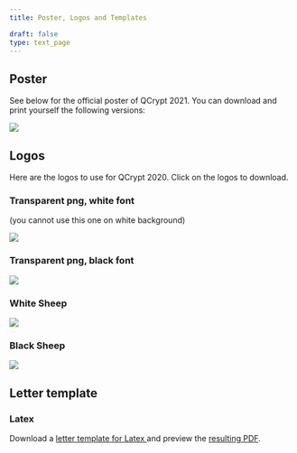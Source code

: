 ```yaml
---
title: Poster, Logos and Templates

draft: false
type: text_page
---
```


## Poster
See below for the official poster of QCrypt 2021. You can download and print yourself the following versions:

<a href="/images/poster/QCryptPoster21b.png" download>
  <img id="dark_bg" src="/images/poster/QCryptPoster21b.png"/>
</a>


## Logos
Here are the logos to use for QCrypt 2020. Click on the logos to download.

### Transparent png, white font
(you cannot use this one on white background)

<a href="/images/logos/QCr_Logo.png" download>
  <img id="dark_bg" src="/images/logos/QCr_Logo.png"/>
</a>

### Transparent png, black font
<a href="/images/logos/QCr_LogoBlack.png" download>
  <img id="dark_bg" src="/images/logos/QCr_LogoBlack.png"/>
</a>

### White Sheep
<a href="/images/logos/sheep.png" download>
  <img id="dark_bg" src="/images/logos/sheep.png"/>
</a>

### Black Sheep
<a href="/images/logos/black_sheep.png" download>
  <img id="dark_bg" src="/images/logos/black_sheep.png"/>
</a>

## Letter template

### Latex
Download a
<a href="/images/logos/letter.tex" download>
  letter template for Latex
</a>
and preview the <a href="/images/logos/letter.pdf" target="_blank">resulting PDF</a>.
